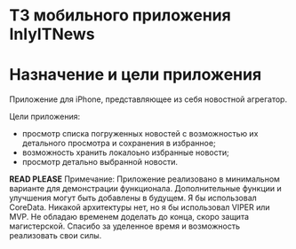 # ТЗ мобильного приложения InlyITNews

# Назначение и цели приложения

Приложение для iPhone, представляющее из себя новостной агрегатор.

Цели приложения:

- просмотр списка погруженных новостей с возможностью их детального просмотра и сохранения в избранное;
- возможность хранить локалоьно избранные новости;
- просмотр детально выбранной новости.

**READ PLEASE**
Примечание: 
Приложение реализовано в минимальном варианте для демонстрации функционала. Дополнительные функции и улучшения могут быть добавлены в будущем. 
Я бы использовал CoreData.
Никакой архитектуры нет, но я бы использовал VIPER или MVP.
Не обладаю временем доделать до конца, скоро защита магистерской. Спасибо за уделенное время и возможность реализовать свои силы.
  
